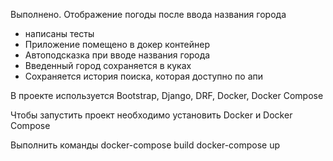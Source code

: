 Выполнено.
Отображение погоды после ввода названия города

- написаны тесты
- Приложение помещено в докер контейнер
- Автоподсказка при вводе названия города
- Введенный город сохраняется в куках
- Сохраняется история поиска, которая доступно по апи

В проекте используется
Bootstrap,
Django,
DRF,
Docker,
Docker Compose

Чтобы запустить проект необходимо установить Docker
 и Docker Compose

Выполнить команды
docker-compose build
docker-compose up
